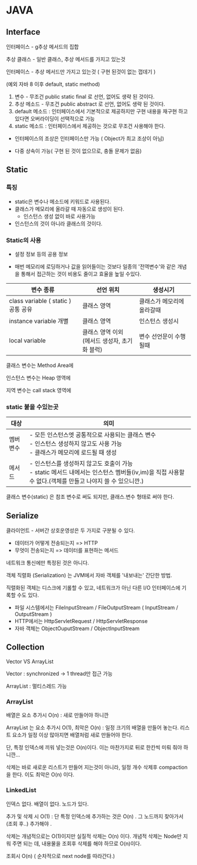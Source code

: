 # JAVA



## Interface

인터페이스 - g추상 메서드의 집합

추상 클래스 - 일반 클래스,  추상 메서드를 가지고 있는것

인터페이스 - 추상 메서드만 가지고 있는것 ( 구현 된것이 없는 껍데기 )

(예외 자바 8 이후 default, static method)



1) 변수 - 무조건 public static final 로 선언, 없어도 생략 된 것이다.
2) 추상 메소드 - 무조건 public abstract 로 선언, 없어도 생략 된 것이다.
3) default 메소드 : 인터페이스에서 기본적으로 제공하지만 구현 내용을 재구현 하고 있다면 오버라이딩이 선택적으로 가능
4) static 메소드 : 인터페이스에서 제공하는 것으로 무조건 사용해야 한다.



- 인터페이스의 조상은 인터페이스만 가능 ( Object가 최고 조상이 아님)

- 다중 상속이 가능( 구현 된 것이 없으므로, 충돌 문제가 없음)



## Static

### 특징

- static은 변수나 메소드에 키워드로 사용된다.
- 클래스가 메모리에 올라갈 때 자동으로 생성이 된다.
  - 인스턴스 생성 없이 바로 사용가능
- 인스턴스의 것이 아니라 클래스의 것이다.

### Static의 사용

- 설정 정보 등의 공용 정보

- 매번 메모리에 로딩하거나 값을 읽어들이는 것보다 일종의 '전역변수'와 같은 개념을 통해서 접근하는 것이 비용도 줄이고 효율을 높일 수있다. 

  

| 변수 종류                           | 선언 위치                                          | 생성시기                   |
| ----------------------------------- | -------------------------------------------------- | -------------------------- |
| class variable ( static ) 공통 공유 | 클래스 영역                                        | 클래스가 메모리에 올라갈때 |
| instance variable 개별              | 클래스 영역                                        | 인스턴스 생성시            |
| local variable                      | 클래스 영역 이외<br />(메서드 생성자, 초기화 블럭) | 변수 선언문이 수행될때     |



클래스 변수는 Method Area에

인스턴스 변수는 Heap 영역에

지역 변수는 call stack 영역에



### static 붙을 수있는곳

| 대상     | 의미                                                         |
| -------- | ------------------------------------------------------------ |
| 멤버변수 | - 모든 인스턴스엣 공통적으로 사용되는 클래스 변수<br />- 인스턴스 생성하지 않고도 사용 가능<br />- 클래스가 메모리에 로드될 때 생성 |
| 메서드   | - 인스턴스를 생성하지 않고도 호출이 가능<br />- static 메서드 내에서는 인스턴스 멤버들(iv,im)을 직접 사용할 수 없다.(객체를 만들고 나야지 쓸 수 있으니깐.) |

클래스 변수(static) 은 참조 변수로 써도 되지만, 클래스.변수 형태로 써야 한다.



## Serialize

클라이언트 - 서버간 상호운영성은 두 가지로 구분될 수 있다. 

- 데이터가 어떻게 전송되는지 => HTTP
- 무엇이 전송되는지 => 데이터를 표현하는 메서드

네트워크 통신에만 특정된 것은 아니다.

객체 직렬화 (Serialization) 는 JVM에서 자바 객체를 '내보내는' 간단한 방법.

직렬화된 객체는 디스크에 기롤할 수 있고, 네트워크가 아닌 다른 I/O 인터페이스에 기록할 수도 있다.

- 파일 시스템에서는 FileInputStream / FileOutputStream ( InputStream / OutputStream )
- HTTP에서는 HttpServletRequest / HttpServletResponse
- 자바 객체는 ObjectOuputStream / ObjectInputStream



## Collection

Vector VS ArrayList

Vector : synchronized -> 1 thread만 접근 가능

ArrayList : 멀티스레드 가능



### ArrayList

배열은 요소 추가시 O(n) : 새로 만들어야 하니깐

ArrayList 는 요소 추가시  O(1), 최악은  O(n) : 일정 크기의 배열을 만들어 놓는다. 리스트 요소가 일정 이상 많아지면 배열처럼 새로 만들어야 한다. 

단, 특정 인덱스에 끼워 넣는것은  O(n)이다. 이는 마찬가지로 뒤로 한칸씩 미뤄 줘야 하니깐... 

삭제는 바로 새로운 리스트가 만들어 지는것이 아니라, 일정 개수 삭제후 compaction을 한다. 이도  최악은 O(n) 이다.



### LinkedList

인덱스 없다. 배열이 없다. 노드가 있다.

추가 및 삭제 시  O(1) : 단 특정 인덱스에 추가하는 것은 O(n) . 그 노드까지 찾아가서 (조회 후..) 추가해야 .

삭제는 개념적으로는 O(1)이지만 실질적 삭제는 O(n) 이다. 개념적 삭제는 Node만 지워 주면 되는 데, 내용물을 조회후 삭제를 해야 하므로 O(n)이다.

조회시  O(n) ( 순차적으로 next node를 따라간다.) 

